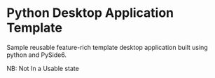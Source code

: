 # Python Desktop Application Template
Sample reusable feature-rich template desktop application built using python and PySide6.

NB: Not In a Usable state